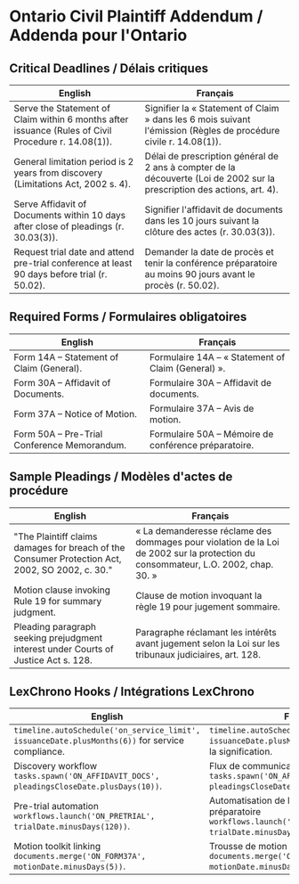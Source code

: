 # Ontario Civil Plaintiff Addendum / Addenda pour l'Ontario

## Critical Deadlines / Délais critiques
| English | Français |
| --- | --- |
| Serve the Statement of Claim within 6 months after issuance (Rules of Civil Procedure r. 14.08(1)). | Signifier la « Statement of Claim » dans les 6 mois suivant l'émission (Règles de procédure civile r. 14.08(1)). |
| General limitation period is 2 years from discovery (Limitations Act, 2002 s. 4). | Délai de prescription général de 2 ans à compter de la découverte (Loi de 2002 sur la prescription des actions, art. 4). |
| Serve Affidavit of Documents within 10 days after close of pleadings (r. 30.03(3)). | Signifier l'affidavit de documents dans les 10 jours suivant la clôture des actes (r. 30.03(3)). |
| Request trial date and attend pre-trial conference at least 90 days before trial (r. 50.02). | Demander la date de procès et tenir la conférence préparatoire au moins 90 jours avant le procès (r. 50.02). |

## Required Forms / Formulaires obligatoires
| English | Français |
| --- | --- |
| Form 14A – Statement of Claim (General). | Formulaire 14A – « Statement of Claim (General) ». |
| Form 30A – Affidavit of Documents. | Formulaire 30A – Affidavit de documents. |
| Form 37A – Notice of Motion. | Formulaire 37A – Avis de motion. |
| Form 50A – Pre-Trial Conference Memorandum. | Formulaire 50A – Mémoire de conférence préparatoire. |

## Sample Pleadings / Modèles d'actes de procédure
| English | Français |
| --- | --- |
| "The Plaintiff claims damages for breach of the Consumer Protection Act, 2002, SO 2002, c. 30." | « La demanderesse réclame des dommages pour violation de la Loi de 2002 sur la protection du consommateur, L.O. 2002, chap. 30. » |
| Motion clause invoking Rule 19 for summary judgment. | Clause de motion invoquant la règle 19 pour jugement sommaire. |
| Pleading paragraph seeking prejudgment interest under Courts of Justice Act s. 128. | Paragraphe réclamant les intérêts avant jugement selon la Loi sur les tribunaux judiciaires, art. 128. |

## LexChrono Hooks / Intégrations LexChrono
| English | Français |
| --- | --- |
| `timeline.autoSchedule('on_service_limit', issuanceDate.plusMonths(6))` for service compliance. | `timeline.autoSchedule('on_service_limit', issuanceDate.plusMonths(6))` pour surveiller la signification. |
| Discovery workflow `tasks.spawn('ON_AFFIDAVIT_DOCS', pleadingsCloseDate.plusDays(10))`. | Flux de communication `tasks.spawn('ON_AFFIDAVIT_DOCS', pleadingsCloseDate.plusDays(10))`. |
| Pre-trial automation `workflows.launch('ON_PRETRIAL', trialDate.minusDays(120))`. | Automatisation de la conférence préparatoire `workflows.launch('ON_PRETRIAL', trialDate.minusDays(120))`. |
| Motion toolkit linking `documents.merge('ON_FORM37A', motionDate.minusDays(5))`. | Trousse de motion liant `documents.merge('ON_FORM37A', motionDate.minusDays(5))`. |
